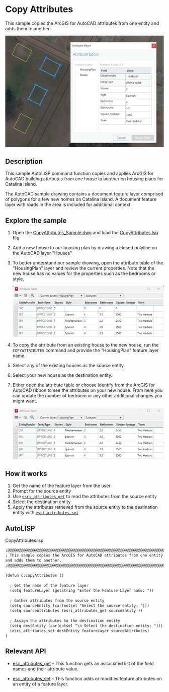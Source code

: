 # Copy Attributes

This sample copies the ArcGIS for AutoCAD attributes from one entity and adds them to another.

![Cover_](../../../Resources/Images/CopyAttributes-cover.png)

## Description

This sample AutoLISP command function copies and applies ArcGIS for AutoCAD building attributes from one house to another on housing plans for Catalina Island. 

The AutoCAD sample drawing contains a document feature layer comprised of polygons for a few new homes on Catalina Island. A document feature layer with roads in the area is included for additional context. 

## Explore the sample

1. Open the [CopyAttributes_Sample.dwg](CopyAttributes_Sample.dwg) and load the [CopyAttributes.lsp](CopyAttributes.lsp) file

2. Add a new house to our housing plan by drawing a closed polyline on the AutoCAD layer "Houses"

3. To better understand our sample drawing, open the attribute table of the "HousingPlan" layer and review the current properties.  Note that the new house has no values for the properties such as the bedrooms or style.  

     ![AttributeTableBefore_](../../../Resources/Images/CopyAttributes-2.png)

     

4. To copy the attribute from an existing house to the new house, run the ```COPYATTRIBUTES``` command and provide the "HousingPlan" feature layer name.

5. Select any of the existing houses as the source entity.

6. Select your new house as the destination entity. 

7. Either open the attribute table or choose Identify from the ArcGIS for AutoCAD ribbon to see the attributes on your new house. From here you can update the number of bedroom or any other additional changes you might want. 

   ![AfterAttributes_](../../../Resources/Images/CopyAttributes-5.png)



## How it works 

1. Get the name of the feature layer from the user
2. Prompt for the source entity
3. Use [```esri_attributes_get```](https://doc.arcgis.com/en/arcgis-for-autocad/latest/commands-api/esri-attributes-get.htm) to read the attributes from the source entity
4. Select the destination entity
5. Apply the attributes retrieved from the source entity to the destination entity with [```esri_attributes_set```](https://doc.arcgis.com/en/arcgis-for-autocad/latest/commands-api/esri-attribute-set.htm)

## AutoLISP

CopyAttributes.lsp
``` LISP
;@@@@@@@@@@@@@@@@@@@@@@@@@@@@@@@@@@@@@@@@@@@@@@@@@@@@@@@@@@@@@@@@@@@@@@@@@@@@@@@@@@@@@@@@@@@@@@@@@@@@
; This sample copies the ArcGIS for AutoCAD attributes from one entity and adds them to another.
;@@@@@@@@@@@@@@@@@@@@@@@@@@@@@@@@@@@@@@@@@@@@@@@@@@@@@@@@@@@@@@@@@@@@@@@@@@@@@@@@@@@@@@@@@@@@@@@@@@@@

(defun c:copyAttributes ()
  
  ; Get the name of the feature layer
  (setq featureLayer (getstring "Enter the Feature Layer name: "))
  
  ; Gather attributes from the source entity
  (setq sourceEntity (car(entsel "Select the source entity: ")))
  (setq sourceAttributes (esri_attributes_get sourceEntity ))
  
  ; Assign the attributes to the destination entity
  (setq destEntity (car(entsel "\n Select the destination entity: ")))
  (esri_attributes_set destEntity featureLayer sourceAttributes)
)
```

## Relevant  API

- [esri_attributes_get](https://doc.arcgis.com/en/arcgis-for-autocad/latest/commands-api/esri-attributes-get.htm) – This function gets an associated list of the field names and their attribute value.

- [esri_attributes_set](https://doc.arcgis.com/en/arcgis-for-autocad/latest/commands-api/esri-attribute-set.htm) – This function adds or modifies feature attributes on an entity of a feature layer.
